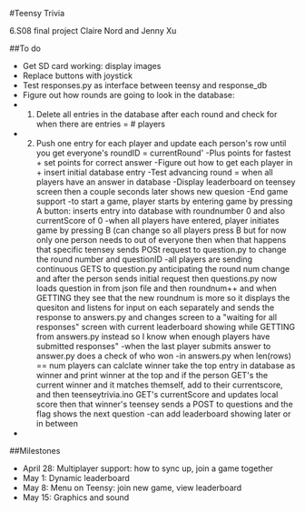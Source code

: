 #Teensy Trivia

6.S08 final project
Claire Nord and Jenny Xu

##To do
- Get SD card working: display images
- Replace buttons with joystick
- Test responses.py as interface between teensy and response_db
- Figure out how rounds are going to look in the database: 
- 1. Delete all entries in the database after each round and check for when there are entries = # players
- 2. Push one entry for each player and update each person's row until you get everyone's roundID = currentRound'
-Plus points for fastest + set points for correct answer
-Figure out how to get each player in + insert initial database entry
-Test advancing round = when all players have an answer in database 
-Display leaderboard on teensey screen then a couple seconds later shows new quesion
-End game support
-to start a game, player starts by entering game by pressing A button: inserts entry into database with roundnumber 0 and also currentScore of 0
-when all players have entered, player initiates game by pressing B (can change so all players press B but for now only one person needs to out of everyone then when that happens that specific teensey sends POSt request to question.py to change the round number and questionID
-all players are sending continuous GETS to question.py anticipating the round num change and after the person sends initial request then questions.py now loads question in from json file and then roundnum++ and when GETTING they see that the new roundnum is more so it displays the quesiton and listens for input on each separately and sends the response to answers.py and changes screen to a "waiting for all responses" screen with current leaderboard showing while GETTING from answers.py instead so I know when enough players have submitted responses"
-when the last player submits answer to answer.py does a check of who won
-in answers.py when len(rows) == num players can calclate winner take the top entry in database as winner and print winner at the top and if the person GET's the current winner and it matches themself, add to their currentscore, and then teenseytrivia.ino GET's currentScore and updates local score then that winner's teensey sends a POST to questions and the flag shows the next question 
-can add leaderboard showing later or in between
-

##Milestones
- April 28: Multiplayer support: how to sync up, join a game together
- May 1: Dynamic leaderboard
- May 8: Menu on Teensy: join new game, view leaderboard
- May 15: Graphics and sound